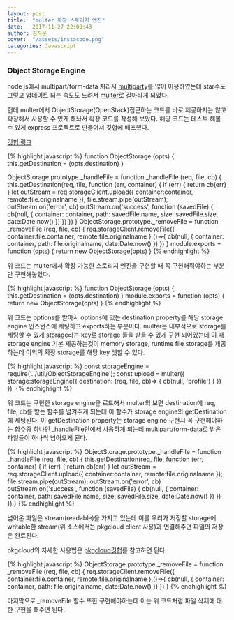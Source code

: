 ```yaml
---
layout: post
title:  "multer 확장 스토리지 엔진"
date:   2017-11-27 22:08:43
author: 김지운
cover:  "/assets/instacode.png"
categories: Javascript
---
```


### Object Storage Engine

node js에서 multipart/form-data 처리시 [multiparty](https://github.com/pillarjs/multiparty)를 많이 이용하였는데 star수도 그렇고 업데이트 되는 속도도 느려서
[multer](https://github.com/expressjs/multer)로 갈아타게 되었다.

헌데 multer에서 ObjectStorage(OpenStack)접근하는 코드를 바로 제공하지는 않고 확장해서 사용할 수 있게 해놔서 확장 코드를 작성해 보았다.
해당 코드는 테스트 해볼 수 있게 express 프로젝트로 만들어서 깃헙에 배포했다.

[깃헙 링크](https://github.com/kishe89/MulterObjectStorageEngine)

{% highlight javascript %}
function ObjectStorage (opts) {
    this.getDestination = (opts.destination)
}

ObjectStorage.prototype._handleFile = function _handleFile (req, file, cb) {
    this.getDestination(req, file, function (err, container) {
        if (err) {
            return cb(err)
        }
        let outStream = req.storageClient.upload({
            container:container,
            remote:file.originalname
        });
        file.stream.pipe(outStream);
        outStream.on('error', cb)
        outStream.on('success', function (savedFile) {
            cb(null, {
                container: container,
                path: savedFile.name,
                size: savedFile.size,
                date:Date.now()
            })
        })
    })
}
ObjectStorage.prototype._removeFile = function _removeFile (req, file, cb) {
    req.storageClient.removeFile({
        container:file.container,
        remote:file.originalname
    },()=>{
        cb(null, {
            container: container,
            path: file.originalname,
            date:Date.now()
        })
    })
}
module.exports = function (opts) {
    return new ObjectStorage(opts)
}
{% endhighlight %}

위 코드는 multer에서 확장 가능한 스토리지 엔진을 구현할 때 꼭 구현해줘야하는 부분만 구현해놓았다.

{% highlight javascript %}
function ObjectStorage (opts) {
    this.getDestination = (opts.destination)
}
module.exports = function (opts) {
    return new ObjectStorage(opts)
}
{% endhighlight %}

위 코드는 options를 받아서 options에 있는 destination property를 해당 storage engine 인스턴스에 세팅하고 exports하는 부분이다.
multer는 내부적으로 storage를 세팅할 수 있게 storage라는 key로 storage 들을 받을 수 있게 구현 되어있는데 이 때 storage engine 기본 제공하는것이
memory storage, runtime file storage를 제공하는데 이외의 확장 storage를 해당 key 셋할 수 있다.

{% highlight javascript %}
const storageEngine = require('../util/ObjectStorageEngine');
const upload = multer({
    storage:storageEngine({
        destination:  (req, file, cb)=> {
            cb(null, 'profile')
        }
    })
});
{% endhighlight %}

위 코드는 구현한 storage engine을 로드해서 multer의 보면 destination에 req, file, cb를 받는 함수를 넘겨주게 되는데 이 함수가 storage engine의
getDestination에 세팅된다. 이 getDestination property는 storage engine 구현시 꼭 구현해야하는 함수중 하나인 _handleFile안에서 사용하게 되는데
multipart/form-data로 받은 파일들이 하나씩 넘어오게 된다.

{% highlight javascript %}
ObjectStorage.prototype._handleFile = function _handleFile (req, file, cb) {
    this.getDestination(req, file, function (err, container) {
        if (err) {
            return cb(err)
        }
        let outStream = req.storageClient.upload({
            container:container,
            remote:file.originalname
        });
        file.stream.pipe(outStream);
        outStream.on('error', cb)
        outStream.on('success', function (savedFile) {
            cb(null, {
                container: container,
                path: savedFile.name,
                size: savedFile.size,
                date:Date.now()
            })
        })
    })
}
{% endhighlight %}

넘어온 파일은 stream(readable)을 가지고 있는데 이를 우리가 저장할 storage에 writable한
stream(위 소스에서는 pkgcloud client 사용)과 연결해주면 파일의 저장은 완료된다.

pkgcloud의 자세한 사용법은 [pkgcloud깃헙](https://github.com/pkgcloud/pkgcloud)를 참고하면 된다.

{% highlight javascript %}
ObjectStorage.prototype._removeFile = function _removeFile (req, file, cb) {
    req.storageClient.removeFile({
        container:file.container,
        remote:file.originalname
    },()=>{
        cb(null, {
            container: container,
            path: file.originalname,
            date:Date.now()
        })
    })
}
{% endhighlight %}

마지막으로 _removeFile 함수 또한 구현해야하는데 이는 위 코드처럼 파일 삭제에 대한 구현을 해주면 된다.
